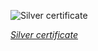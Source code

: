 
![Silver certificate](https://upload.wikimedia.org/wikipedia/commons/thumb/6/6e/US-%24500-SC-1878-Fr-345a.jpg/800px-US-%24500-SC-1878-Fr-345a.jpg)

*[Silver certificate](https://wikipedia.org/wiki/File:US-$500-SC-1878-Fr-345a.jpg)*
